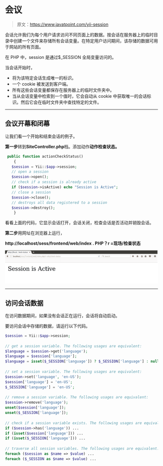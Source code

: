 # 会议

> 原文：<https://www.javatpoint.com/yii-session>

会话允许我们为每个用户请求访问不同页面上的数据。按会话在服务器上的临时目录中创建一个文件来存储所有会话变量。在特定用户访问期间，该存储的数据可用于网站的所有页面。

在 PHP 中，session 是通过$_SESSION 全局变量访问的。

当会话开始时，

*   将为该特定会话生成唯一的标识。
*   一个 cookie 被发送到客户端。
*   所有这些会话变量都保存在服务器上的临时文件夹中。
*   当从会话变量中检索到一个值时，它会自动从 cookie 中获取唯一的会话标识。然后它会在临时文件夹中查找特定的文件。

* * *

## 会议开幕和闭幕

让我们看一个开始和结束会话的例子。

**第一步**转到**SiteController.php**档。添加动作**动作检查状态。**

```php
 public function actionCheckStatus() 
    { 
   $session = Yii::$app->session; 
   // open a session 
   $session->open(); 
   // check if a session is already active 
   if ($session->isActive) echo "Session is Active"; 
   // close a session 
   $session->close(); 
   // destroys all data registered to a session 
   $session->destroy(); 
    }

```

看看上面的代码，它显示会话打开，会话关闭，检查会话是否活动并销毁会话。

**第二步**用网址在浏览器上运行，

**http://localhost/sess/frontend/web/index . PHP？r =现场/检查状态**

![YII Session 1](img/88cd99461a856511c55ced0871a98d15.png)

* * *

## 访问会话数据

在访问数据期间，如果没有会话正在运行，会话将自动启动。

要访问会话中存储的数据，请运行以下代码。

```php
$session = Yii::$app->session;

// get a session variable. The following usages are equivalent:
$language = $session->get('language');
$language = $session['language'];
$language = isset($_SESSION['language']) ? $_SESSION['language'] : null;

// set a session variable. The following usages are equivalent:
$session->set('language', 'en-US');
$session['language'] = 'en-US';
$_SESSION['language'] = 'en-US';

// remove a session variable. The following usages are equivalent:
$session->remove('language');
unset($session['language']);
unset($_SESSION['language']);

// check if a session variable exists. The following usages are equivalent:
if ($session->has('language')) ...
if (isset($session['language'])) ...
if (isset($_SESSION['language'])) ...

// traverse all session variables. The following usages are equivalent:
foreach ($session as $name => $value) ...
foreach ($_SESSION as $name => $value) ...

```